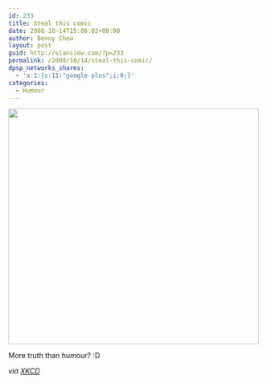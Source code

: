 ```yaml
---
id: 233
title: Steal this comic
date: 2008-10-14T15:08:02+00:00
author: Benny Chew
layout: post
guid: http://siansiew.com/?p=233
permalink: /2008/10/14/steal-this-comic/
dpsp_networks_shares:
  - 'a:1:{s:11:"google-plus";i:0;}'
categories:
  - Humour
---
```

[<img class="alignnone" src="http://imgs.xkcd.com/comics/steal_this_comic.png" alt="" width="498" height="469" />](http://xkcd.com/488/)

More truth than humour? :D

_via <a href="http://xkcd.com/488/" target="_blank">XKCD</a>_